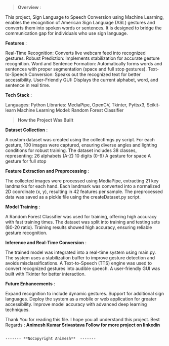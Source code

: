 >**Overview** :
 
This project, Sign Language to Speech Conversion using Machine Learning, enables the recognition of American Sign Language (ASL) gestures and converts them into spoken words or sentences. It is designed to bridge the communication gap for individuals who use sign language.

**Features** :
 
Real-Time Recognition: Converts live webcam feed into recognized gestures.
Robust Prediction: Implements stabilization for accurate gesture recognition.
Word and Sentence Formation: Automatically forms words and sentences with proper segmentation (space and full stop gestures).
Text-to-Speech Conversion: Speaks out the recognized text for better accessibility.
User-Friendly GUI: Displays the current alphabet, word, and sentence in real time.

 **Tech Stack** :
 
Languages: Python
Libraries: MediaPipe, OpenCV, Tkinter, Pyttsx3, Scikit-learn
Machine Learning Model: Random Forest Classifier

>**How the Project Was Built**
 
**Dataset Collection** :

A custom dataset was created using the collectImgs.py script.
For each gesture, 100 images were captured, ensuring diverse angles and lighting conditions for robust training.
The dataset includes 38 classes, representing:
26 alphabets (A-Z)
10 digits (0-9)
A gesture for space
A gesture for full stop

**Feature Extraction and Preprocessing** :

The collected images were processed using MediaPipe, extracting 21 key landmarks for each hand.
Each landmark was converted into a normalized 2D coordinate (x, y), resulting in 42 features per sample.
The preprocessed data was saved as a pickle file using the createDataset.py script.

**Model Training** :

A Random Forest Classifier was used for training, offering high accuracy with fast training times.
The dataset was split into training and testing sets (80-20 ratio).
Training results showed high accuracy, ensuring reliable gesture recognition.
	
 **Inference and Real-Time Conversion** :

The trained model was integrated into a real-time system using main.py.
The system uses a stabilization buffer to improve gesture detection and avoids misclassifications.
A Text-to-Speech (TTS) engine was used to convert recognized gestures into audible speech.
A user-friendly GUI was built with Tkinter for better interaction.


**Future Enhancements** :
 
Expand recognition to include dynamic gestures.
Support for additional sign languages.
Deploy the system as a mobile or web application for greater accessibility.
Improve model accuracy with advanced deep learning techniques.

Thank You for reading this file. 
I hope you all understand this project.
Best Regards :
**Animesh Kumar Srivastava
Follow for more project on linkedin**

																																																							------- **NoCopyright Animesh**  -------
